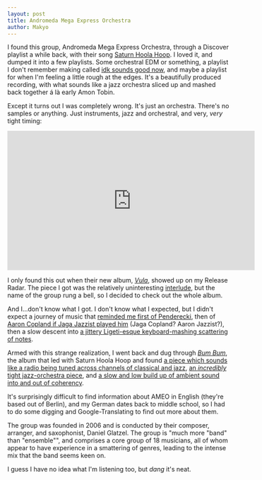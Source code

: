 ```yaml
---
layout: post
title: Andromeda Mega Express Orchestra
author: Makyo
---
```


I found this group, Andromeda Mega Express Orchestra, through a Discover playlist a while back, with their song [Saturn Hoola Hoop](https://open.spotify.com/track/1bx3fKrCiAMGHMIeeWuXyT). I loved it, and dumped it into a few playlists. Some orchestral EDM or something, a playlist I don't remember making called [idk sounds good now](https://open.spotify.com/user/drabmakyo/playlist/090FbC1IG0C9wfj2eHuP1K), and maybe a playlist for when I'm feeling a little rough at the edges. It's a beautifully produced recording, with what sounds like a jazz orchestra sliced up and mashed back together á là early Amon Tobin.

Except it turns out I was completely wrong. It's just an orchestra. There's no samples or anything. Just instruments, jazz and orchestral, and very, *very* tight timing:

<iframe width="560" height="315" src="https://www.youtube.com/embed/lkOamWGMuKE" frameborder="0" allowfullscreen></iframe>

I only found this out when their new album, [*Vula*](https://open.spotify.com/album/2prMJgZ7ZXKe5kczL6YLoe), showed up on my Release Radar. The piece I got was the relatively uninteresting [interlude](https://open.spotify.com/track/63k5DwVP6w2rXweKRHwULU), but the name of the group rung a bell, so I decided to check out the whole album.

And I...don't know what I got. I don't know what I expected, but I didn't expect a journey of music that [reminded me first of Penderecki](https://open.spotify.com/track/2Mao0YWE1aBJbwtDNas5EP), then of [Aaron Copland if Jaga Jazzist played him](https://open.spotify.com/track/0SmeZpsHAKKhNuxtCdOqS1) (Jaga Copland? Aaron Jazzist?), then a slow descent into [a jittery Ligeti-esque keyboard-mashing scattering of notes](https://open.spotify.com/track/2AxZqt1IvpEpUhV0Jybhk3).

Armed with this strange realization, I went back and dug through [*Bum Bum*](https://open.spotify.com/album/0ztkGMLxtjssjst61P6Owb), the album that led with Saturn Hoola Hoop and found [a piece which sounds like a radio being tuned across channels of classical and jazz](https://open.spotify.com/track/4GQ6kFmJfnGHljTi2torZ5), [an *incredibly* tight jazz-orchestra piece](https://open.spotify.com/track/7jB1PayJvXG3hqc6nAC4MW), and [a slow and low build up of ambient sound into and out of coherency](https://open.spotify.com/track/5MW1Qzf15CQleDdUhoaxP7).

It's surprisingly difficult to find information about AMEO in English (they're based out of Berlin), and my German dates back to middle school, so I had to do some digging and Google-Translating to find out more about them.

The group was founded in 2006 and is conducted by their composer, arranger, and saxophonist, Daniel Glatzel. The group is "much more "band" than "ensemble"", and comprises a core group of 18 musicians, all of whom appear to have experience in a smattering of genres, leading to the intense mix that the band seems keen on.

I guess I have no idea what I'm listening too, but *dang* it's neat.
